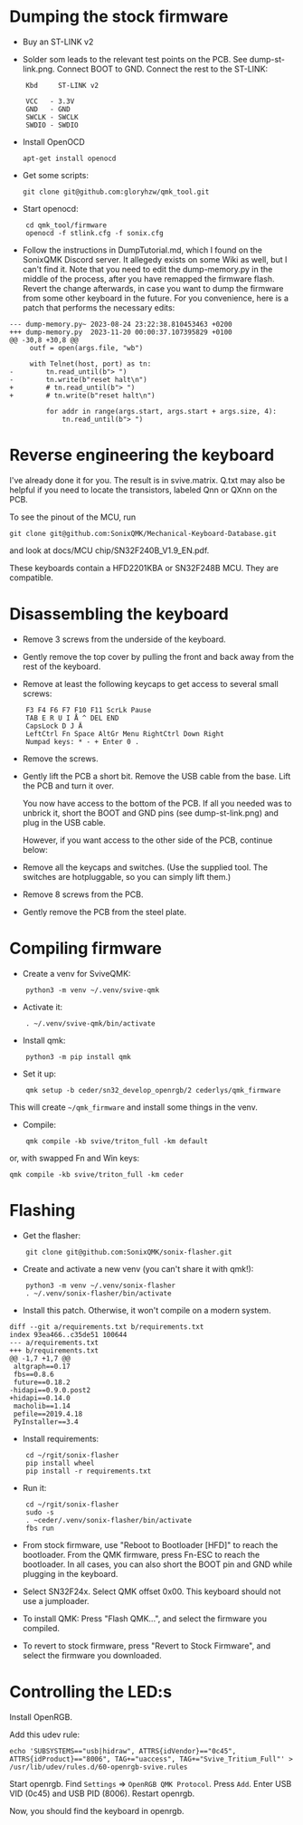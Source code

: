 Dumping the stock firmware
==========================

* Buy an ST-LINK v2

* Solder som leads to the relevant test points on the PCB.  See
  dump-st-link.png.  Connect BOOT to GND.  Connect the rest to the
  ST-LINK:

```
    Kbd	    ST-LINK v2

    VCC   - 3.3V
    GND   - GND
    SWCLK - SWCLK
    SWDIO - SWDIO
```

* Install OpenOCD

    ```apt-get install openocd```

* Get some scripts:

    ```git clone git@github.com:gloryhzw/qmk_tool.git```

* Start openocd:

```
    cd qmk_tool/firmware
    openocd -f stlink.cfg -f sonix.cfg
```

 * Follow the instructions in DumpTutorial.md, which I found on the
   SonixQMK Discord server.  It allegedy exists on some Wiki as well,
   but I can't find it.  Note that you need to edit the dump-memory.py
   in the middle of the process, after you have remapped the firmware
   flash.  Revert the change afterwards, in case you want to dump the
   firmware from some other keyboard in the future.  For you
   convenience, here is a patch that performs the necessary edits:

```
--- dump-memory.py~	2023-08-24 23:22:38.810453463 +0200
+++ dump-memory.py	2023-11-20 00:00:37.107395829 +0100
@@ -30,8 +30,8 @@
     outf = open(args.file, "wb")
 
     with Telnet(host, port) as tn:
-        tn.read_until(b"> ")
-        tn.write(b"reset halt\n")
+        # tn.read_until(b"> ")
+        # tn.write(b"reset halt\n")
 
         for addr in range(args.start, args.start + args.size, 4):
             tn.read_until(b"> ")
```

Reverse engineering the keyboard
================================

I've already done it for you.  The result is in svive.matrix.  Q.txt
may also be helpful if you need to locate the transistors, labeled Qnn
or QXnn on the PCB.

To see the pinout of the MCU, run

    git clone git@github.com:SonixQMK/Mechanical-Keyboard-Database.git

and look at docs/MCU chip/SN32F240B_V1.9_EN.pdf.

These keyboards contain a HFD2201KBA or SN32F248B MCU.  They are
compatible.

Disassembling the keyboard
==========================

* Remove 3 screws from the underside of the keyboard.

* Gently remove the top cover by pulling the front and back away from
  the rest of the keyboard.

* Remove at least the following keycaps to get access to several small
  screws:

```
    F3 F4 F6 F7 F10 F11 ScrLk Pause
    TAB E R U I Å ^ DEL END
    CapsLock D J Ä
    LeftCtrl Fn Space AltGr Menu RightCtrl Down Right
    Numpad keys: * - + Enter 0 .
```

* Remove the screws.

* Gently lift the PCB a short bit.  Remove the USB cable from the
  base.  Lift the PCB and turn it over.

  You now have access to the bottom of the PCB.  If all you needed was
  to unbrick it, short the BOOT and GND pins (see dump-st-link.png)
  and plug in the USB cable.

  However, if you want access to the other side of the PCB, continue below:

* Remove all the keycaps and switches.  (Use the supplied tool.  The
  switches are hotpluggable, so you can simply lift them.)

* Remove 8 screws from the PCB.

* Gently remove the PCB from the steel plate.

Compiling firmware
==================

* Create a venv for SviveQMK:

```
    python3 -m venv ~/.venv/svive-qmk
```
* Activate it:

```
    . ~/.venv/svive-qmk/bin/activate
```

* Install qmk:

```
    python3 -m pip install qmk
```

* Set it up:

```
    qmk setup -b ceder/sn32_develop_openrgb/2 cederlys/qmk_firmware
```

  This will create `~/qmk_firmware` and install some things in the venv.

* Compile:

```
    qmk compile -kb svive/triton_full -km default
```

  or, with swapped Fn and Win keys:

    qmk compile -kb svive/triton_full -km ceder

Flashing
========

* Get the flasher:

```
    git clone git@github.com:SonixQMK/sonix-flasher.git
```

* Create and activate a new venv (you can't share it with qmk!):

```
    python3 -m venv ~/.venv/sonix-flasher
    . ~/.venv/sonix-flasher/bin/activate
```

* Install this patch.  Otherwise, it won't compile on a modern system.

```
diff --git a/requirements.txt b/requirements.txt
index 93ea466..c35de51 100644
--- a/requirements.txt
+++ b/requirements.txt
@@ -1,7 +1,7 @@
 altgraph==0.17
 fbs==0.8.6
 future==0.18.2
-hidapi==0.9.0.post2
+hidapi==0.14.0
 macholib==1.14
 pefile==2019.4.18
 PyInstaller==3.4
```

* Install requirements:

```
    cd ~/rgit/sonix-flasher
    pip install wheel
    pip install -r requirements.txt
```

* Run it:

```
    cd ~/rgit/sonix-flasher
    sudo -s
    . ~ceder/.venv/sonix-flasher/bin/activate
    fbs run
```

* From stock firmware, use "Reboot to Bootloader [HFD]" to reach the
  bootloader.  From the QMK firmware, press Fn-ESC to reach the
  bootloader.  In all cases, you can also short the BOOT pin and GND
  while plugging in the keyboard.

* Select SN32F24x.  Select QMK offset 0x00.  This keyboard should not
  use a jumploader.

* To install QMK: Press "Flash QMK...", and select the firmware you
  compiled.

* To revert to stock firmware, press "Revert to Stock Firmware", and
  select the firmware you downloaded.

Controlling the LED:s
=====================

Install OpenRGB.

Add this udev rule:

```
echo 'SUBSYSTEMS=="usb|hidraw", ATTRS{idVendor}=="0c45", ATTRS{idProduct}=="8006", TAG+="uaccess", TAG+="Svive_Tritium_Full"' > /usr/lib/udev/rules.d/60-openrgb-svive.rules
```

Start openrgb.  Find `Settings` => `OpenRGB QMK Protocol`.  Press
`Add`.  Enter USB VID (0c45) and USB PID (8006).  Restart openrgb.

Now, you should find the keyboard in openrgb.
